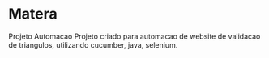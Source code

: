 # Matera
Projeto Automacao
Projeto criado para automacao de website de validacao de triangulos, utilizando cucumber, java, selenium.
